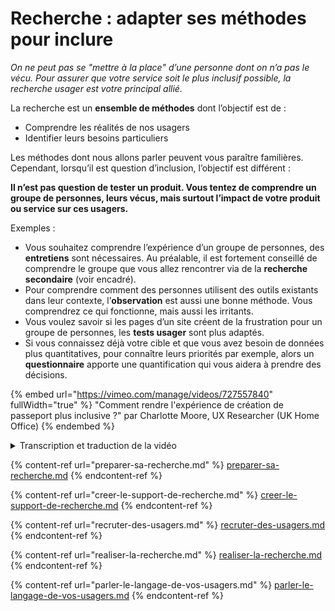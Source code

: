 # Recherche : adapter ses méthodes pour inclure

_On ne peut pas se "mettre à la place" d’une personne dont on n’a pas le vécu. Pour assurer que votre service soit le plus inclusif possible, la recherche usager est votre principal allié._

La recherche est un **ensemble de méthodes** dont l’objectif est de :

* Comprendre les réalités de nos usagers
* Identifier leurs besoins particuliers

Les méthodes dont nous allons parler peuvent vous paraître familières. Cependant, lorsqu’il est question d’inclusion, l’objectif est différent :

**Il n’est pas question de tester un produit. Vous tentez de comprendre un groupe de personnes, leurs vécus, mais surtout l’impact de votre produit ou service sur ces usagers.**

Exemples :

* Vous souhaitez comprendre l’expérience d’un groupe de personnes, des **entretiens** sont nécessaires. Au préalable, il est fortement conseillé de comprendre le groupe que vous allez rencontrer via de la **recherche secondaire** (voir encadré).
* Pour comprendre comment des personnes utilisent des outils existants dans leur contexte, l’**observation** est aussi une bonne méthode. Vous comprendrez ce qui fonctionne, mais aussi les irritants.
* Vous voulez savoir si les pages d’un site créent de la frustration pour un groupe de personnes, les **tests usager** sont plus adaptés.
* Si vous connaissez déjà votre cible et que vous avez besoin de données plus quantitatives, pour connaître leurs priorités par exemple, alors un **questionnaire** apporte une quantification qui vous aidera à prendre des décisions.

{% embed url="https://vimeo.com/manage/videos/727557840" fullWidth="true" %}
"Comment rendre l'expérience de création de passeport plus inclusive ?" par Charlotte Moore, UX Researcher (UK Home Office)
{% endembed %}

<details>

<summary>Transcription et traduction de la vidéo </summary>

## Traduction **française**

Caroline Bonjour ! Dans le cadre de notre introduction à l'inclusion, nous avons invité Charlotte Moore, qui fait de la recherche utilisateur depuis à peu près 17 ans. Depuis 7 ans, elle travaille au Ministère de l'Intérieur britannique. On a fait appel à elle, parce qu'on a trouvé intéressante son approche pour assurer que le service sur lequel elle travaille soit aussi inclusif que possible. Elle nous raconte.

Bonjour Charlotte.

Charlotte Bonjour Caroline.

Caroline Dis-moi sur quoi tu travaillais lorsque tu as mené cette recherche très intéressante dont tu vas nous parler.

Charlotte En effet. Je vais partager mes slides dans un moment. Ce sont des images que vous pourrez regarder pendant que je parle. Je travaillais à la numérisation des passeports britanniques, en tant que responsable de la recherche utilisateur, durant environ trois ans et demie.

On réfléchissait à la manière d’effectuer toute la démarche de demande de passeport en ligne. Lorsque j’ai rejoint l’équipe, il était juste question de mettre en production le parcours usager standard, donc c’était simplement pour les adultes qui renouvellent leur passeport.

Ensuite, on a commencé à regarder les parcours usagers plus compliqués, comme les premières demandes de passeport, les demandes de passeport pour enfants, celles pour les personnes qui voulaient changer leur nom sur le document pour différentes raisons. On a passé deux années supplémentaires à réfléchir pour faire en sorte que le service fonctionne pour tous les parcours usagers possibles, tout ce dont les personnes auraient besoin.

On a investi beaucoup de temps dans la recherche sur l’accessibilité et l’inclusion. On voulait s’assurer que personne ne soit exclu dans l’utilisation de notre service.

Je vais partager mon écran avec vous. Et je vais trouver cette diapo. Je crois que c’est celle-là.

\[Diapo 1 - Phrase : personne ne devrait être exclu lors de l’utilisation du service numérique de demande de passeport britannique.]

Voilà notre point de départ. On voulait s'assurer qu’en lançant le service en ligne, on n'allait exclure personne.

Une des raisons c’était qu’on poussait les gens à utiliser le service en ligne, parce que c’était plus efficace pour nous d’un point de vue business d’utiliser le service en ligne. On rendait le service de demande de passeport en ligne un peu moins cher pour les usagers. C’est aussi plus efficace, en termes de traitement, d’un point de vue opérationnel. Ce qui fait que c’est plus rapide. En fait, c’est plus rapide pour nous de traiter les demandes de passeports. C’est aussi plus rapide pour les gens de recevoir leur passeport. Tout est plus simple !

Le formulaire papier à remplir pour un passeport est assez compliqué et long, et il faut écrire dans des cases. Il y a toujours plein de problèmes et les gens n'y arrivent jamais du premier coup.

Dans le formulaire en ligne, les gens ne voient que les questions auxquelles ils doivent répondre. On fait en sorte que le formulaire présente les bonnes questions, en fonction des informations qui nous sont déjà fournies, donc vous ne voyez que les questions auxquelles vous devez répondre.

</details>

{% content-ref url="preparer-sa-recherche.md" %}
[preparer-sa-recherche.md](preparer-sa-recherche.md)
{% endcontent-ref %}

{% content-ref url="creer-le-support-de-recherche.md" %}
[creer-le-support-de-recherche.md](creer-le-support-de-recherche.md)
{% endcontent-ref %}

{% content-ref url="recruter-des-usagers.md" %}
[recruter-des-usagers.md](recruter-des-usagers.md)
{% endcontent-ref %}

{% content-ref url="realiser-la-recherche.md" %}
[realiser-la-recherche.md](realiser-la-recherche.md)
{% endcontent-ref %}

{% content-ref url="parler-le-langage-de-vos-usagers.md" %}
[parler-le-langage-de-vos-usagers.md](parler-le-langage-de-vos-usagers.md)
{% endcontent-ref %}
